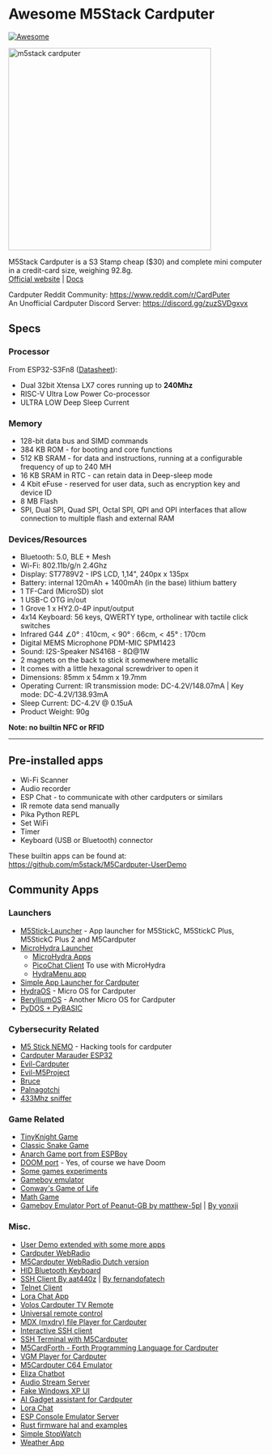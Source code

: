 # Awesome M5Stack Cardputer

[![Awesome](https://awesome.re/badge.svg)](https://awesome.re)

<img src="m5stack cardputer.jpg" alt="m5stack cardputer" width="400">

M5Stack Cardputer is a S3 Stamp cheap ($30) and complete mini computer in a credit-card size, weighing 92.8g.  
[Official website](https://shop.m5stack.com/products/m5stack-cardputer-kit-w-m5stamps3) | [Docs](https://docs.m5stack.com/en/core/Cardputer)

Cardputer Reddit Community: https://www.reddit.com/r/CardPuter  
An Unofficial Cardputer Discord Server: https://discord.gg/zuzSVDgxvx 

## Specs

### Processor

From ESP32-S3Fn8 ([Datasheet](https://www.espressif.com/sites/default/files/documentation/esp32-s3_datasheet_en.pdf)):

- Dual 32bit Xtensa LX7 cores running up to **240Mhz**
- RISC-V Ultra Low Power Co-processor
- ULTRA LOW Deep Sleep Current

### Memory

- 128-bit data bus and SIMD commands
- 384 KB ROM - for booting and core functions
- 512 KB SRAM - for data and instructions, running at a configurable frequency of up to 240 MH
- 16 KB SRAM in RTC - can retain data in Deep-sleep mode
- 4 Kbit eFuse - reserved for user data, such as encryption key and device ID
- 8 MB Flash
- SPI, Dual SPI, Quad SPI, Octal SPI, QPI and OPI interfaces that allow connection to multiple flash and external RAM

### Devices/Resources

- Bluetooth: 5.0, BLE + Mesh
- Wi-Fi: 802.11b/g/n 2.4Ghz
- Display: ST7789V2 - IPS LCD, 1,14", 240px x 135px
- Battery: internal 120mAh + 1400mAh (in the base) lithium battery
- 1 TF-Card (MicroSD) slot
- 1 USB-C OTG in/out
- 1 Grove 1 x HY2.0-4P input/output
- 4x14 Keyboard: 56 keys, QWERTY type, ortholinear with tactile click switches
- Infrared G44 ∠0° : 410cm, < 90° : 66cm, < 45° : 170cm
- Digital MEMS Microphone PDM-MIC SPM1423
- Sound: I2S-Speaker NS4168 - 8Ω@1W 
- 2 magnets on the back to stick it somewhere metallic
- It comes with a little hexagonal screwdriver to open it
- Dimensions: 85mm x 54mm x 19.7mm
- Operating Current: IR transmission mode: DC-4.2V/148.07mA | Key mode: DC-4.2V/138.93mA
- Sleep Current: DC-4.2V @ 0.15uA
- Product Weight: 90g


**Note: no builtin NFC or RFID**

---

## Pre-installed apps

- Wi-Fi Scanner
- Audio recorder
- ESP Chat - to communicate with other cardputers or similars
- IR remote data send manually
- Pika Python REPL
- Set WiFi
- Timer
- Keyboard (USB or Bluetooth) connector

These builtin apps can be found at: https://github.com/m5stack/M5Cardputer-UserDemo

## Community Apps

### Launchers
- [M5Stick-Launcher](https://github.com/bmorcelli/M5Stick-Launcher) - App launcher for M5StickC, M5StickC Plus, M5StickC Plus 2 and M5Cardputer
- [MicroHydra Launcher](https://github.com/echo-lalia/MicroHydra)
  - [MicroHydra Apps](https://github.com/echo-lalia/MicroHydra-Apps)
  - [PicoChat Client](https://github.com/PixelDud/CardPuter-PicoChat) To use with MicroHydra
  - [HydraMenu app](https://github.com/Gabriel-F-Sousa/HydraMenu)
- [Simple App Launcher for Cardputer](https://github.com/shikarunochi/CardputerSimpleLaucher)
- [HydraOS](https://github.com/WauHundeland/HydraOS) - Micro OS for Cardputer
- [BerylliumOS](https://github.com/beryllium-org/OS) - Another Micro OS for Cardputer
- [PyDOS + PyBASIC](https://github.com/RetiredWizard/PyDOS) 

### Cybersecurity Related
- [M5 Stick NEMO](https://github.com/n0xa/m5stick-nemo) - Hacking tools for cardputer
- [Cardputer Marauder ESP32](https://github.com/marivaaldo/ESP32Marauder/tree/feature/add-m5cardputer-support)
- [Evil-Cardputer](https://github.com/7h30th3r0n3/Evil-M5Core2)
- [Evil-M5Project](https://github.com/7h30th3r0n3/Evil-M5Project)
- [Bruce](https://github.com/pr3y/Bruce)
- [Palnagotchi](https://github.com/viniciusbo/m5-palnagotchi)
- [433Mhz sniffer](https://github.com/bmorcelli/io433)

### Game Related
- [TinyKnight Game](https://github.com/foopod/tinyKnight)
- [Classic Snake Game](https://github.com/ostaquet/M5Snake/tree/master/src/M5Snake)
- [Anarch Game port from ESPBoy](https://github.com/TheBricktop/Anarch-Cardputer)
- [DOOM port](https://github.com/Logimancer/Cardputer-doom) - Yes, of course we have Doom
- [Some games experiments](https://github.com/polyphasicdevs/Cardputer-experiments)
- [Gameboy emulator](https://github.com/Mr-PauI/Gameboy-Enhanced-Firmware-m5stack-cardputer-)
- [Conway's Game of Life](https://github.com/Mystereon/CardLife)
- [Math Game](https://github.com/seanbutler/M5CardputerMathGame)
- [Gameboy Emulator Port of Peanut-GB by matthew-5pl](https://github.com/matthew-5pl/gb_cardputer) | [By yonxji](https://github.com/yongxji/cardputer-gameboy-emu)

### Misc.
- [User Demo extended with some more apps](https://github.com/JohnZ03/M5Cardputer-UserDemo)
- [Cardputer WebRadio](https://github.com/cyberwisk/M5Cardputer_WebRadio)
- [M5Cardputer WebRadio Dutch version](https://github.com/rolandbreedveld/M5Cardputer_WebRadio_Dutch/)
- [HID Bluetooth Keyboard](https://github.com/Gitshaoxiang/M5Cardputer-BLE-HID-Keyboard)
- [SSH Client By aat440z](https://github.com/aat440hz/SSHClient-M5Cardputer) | [By fernandofatech](https://github.com/fernandofatech/M5Cardputer-SSHClient)
- [Telnet Client](https://github.com/aat440hz/TelnetClient-M5Cardputer)
- [Lora Chat App](https://github.com/nonik0/CardputerLoRaChat)
- [Volos Cardputer TV Remote](https://github.com/VolosR/M5CardRemote/)
- [Universal remote control](https://github.com/geo-tp/Ultimate-Remote)
- [MDX (mxdrv) file Player for Cardputer](https://github.com/Layer812/mdxPC)
- [Interactive SSH client](https://github.com/SUB0PT1MAL/M5Cardputer_Interactive_SSH_Client)
- [SSH Terminal with M5Cardputer](https://github.com/aat440hz/SSHClient-M5Cardputer)
- [M5CardForth - Forth Programming Language for Cardputer](https://github.com/ryu10/M5CardForth)
- [VGM Player for Cardputer](https://github.com/Layer812/vgmPC)
- [M5Cardputer C64 Emulator](https://github.com/iele/M5Cardputer-C64-Emulator)
- [Eliza Chatbot](https://github.com/Layer812/cardputer_eliza)
- [Audio Stream Server](https://github.com/geo-tp/M5Cardputer-Audio-Stream-Server)
- [Fake Windows XP UI](https://github.com/prashantkamdar/M5StickCPLUS.fakeWinXP)
- [AI Gadget assistant for Cardputer](https://github.com/jeftheone/M5CardputerAIWiFiConnection)
- [Lora Chat](https://github.com/nonik0/CardputerLoRaChat)
- [ESP Console Emulator Server](https://github.com/IncursioHack/ESP-Game-Server)
- [Rust firmware hal and examples](https://github.com/Kezii/Rust-M5Stack-Cardputer)
- [Simple StopWatch](https://github.com/qubiX00/stopwatch-cardputer)
- [Weather App](https://github.com/qubiX00/weather-cardputer)
